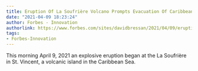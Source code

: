 ```yaml
---
title: Eruption Of La Soufrière Volcano Prompts Evacuation Of Caribbean Island
date: "2021-04-09 18:23:24"
author: Forbes - Innovation
authorlink: https://www.forbes.com/sites/davidbressan/2021/04/09/eruption-of-la-soufrire-volcano-prompts-evacuation-of-caribbean-island/
tags:
- Forbes-Innovation
---
```

This morning April 9, 2021 an explosive eruption began at the La Soufrière in St. Vincent, a volcanic island in the Caribbean Sea.